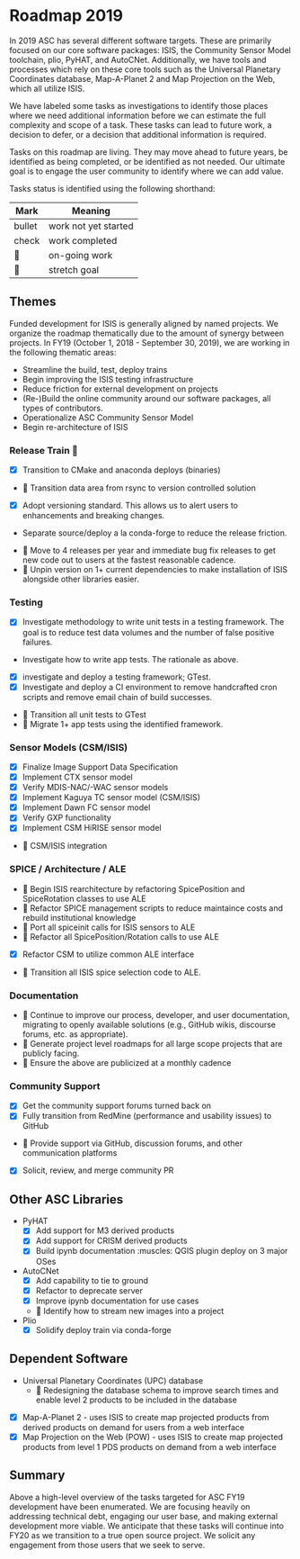 # Roadmap 2019
In 2019 ASC has several different software targets. These are primarily focused on our core software packages: ISIS, the Community Sensor Model toolchain, plio, PyHAT, and AutoCNet.  Additionally, we have tools and processes which rely on these core tools such as the Universal Planetary Coordinates database, Map-A-Planet 2 and Map Projection on the Web, which all utilize ISIS.

We have labeled some tasks as investigations to identify those places where we need additional information before we can estimate the full complexity and scope of a task. These tasks can lead to future work, a decision to defer, or a decision that additional information is required. 

Tasks on this roadmap are living. They may move ahead to future years, be identified as being completed, or be identified as not needed. Our ultimate goal is to engage the user community to identify where we can add value.

Tasks status is identified using the following shorthand:

| Mark | Meaning |
|------|---------|
| bullet| work not yet started|
| check | work completed|
| :runner: | on-going work |
| :muscle: | stretch goal |

## Themes
Funded  development for ISIS is generally aligned by named projects. We organize the roadmap thematically due to the amount of synergy between projects. In FY19 (October 1, 2018 - September 30, 2019), we are working in the following thematic areas:

- Streamline the build, test, deploy trains
- Begin improving the ISIS testing infrastructure
- Reduce friction for external development on projects
- (Re-)Build the online community around our software packages, all types of contributors.
- Operationalize ASC Community Sensor Model
- Begin re-architecture of ISIS

### Release Train :train:
  - [x] Transition to CMake and anaconda deploys (binaries)
  - :runner: Transition data area from rsync to version controlled solution
  - [x] Adopt versioning standard. This allows us to alert users to enhancements and breaking changes.
  * Separate source/deploy a la conda-forge to reduce the release friction.
  - :runner: Move to 4 releases per year and immediate bug fix releases to get new code out to users at the fastest reasonable cadence.
  - :muscle: Unpin version on 1+ current dependencies to make installation of ISIS alongside other libraries easier.

### Testing
  - [x] Investigate methodology to write unit tests in a testing framework. The goal is to reduce test data volumes and the number of false positive failures.
  - Investigate how to write app tests. The rationale as above.
  - [x] investigate and deploy a testing framework; GTest.
  - [x] Investigate and deploy a CI environment to remove handcrafted cron scripts and remove email chain of build successes.
  - :muscle: Transition all unit tests to GTest
  - :muscle: Migrate 1+ app tests using the identified framework.

### Sensor Models (CSM/ISIS)
  - [x] Finalize Image Support Data Specification
  - [x] Implement CTX sensor model
  - [x] Verify MDIS-NAC/-WAC sensor models
  - [x] Implement Kaguya TC sensor model (CSM/ISIS)
  - [x] Implement Dawn FC sensor model
  - [x] Verify GXP functionality
  - [x] Implement CSM HiRISE sensor model
  - :muscle: CSM/ISIS integration

### SPICE / Architecture / ALE
  - :runner: Begin ISIS rearchitecture by refactoring SpicePosition and SpiceRotation classes to use ALE
  - :runner: Refactor SPICE management scripts to reduce maintaince costs and rebuild institutional knowledge
  - :runner: Port all spiceinit calls for ISIS sensors to ALE
  - :muscle: Refactor all SpicePosition/Rotation calls to use ALE
  - [x] Refactor CSM to utilize common ALE interface
  - :muscle: Transition all ISIS spice selection code to ALE.

### Documentation
  - :runner: Continue to improve our process, developer, and user documentation, migrating to openly available solutions (e.g., GitHub wikis, discourse forums, etc. as appropriate).
  - :runner: Generate project level roadmaps for all large scope projects that are publicly facing.
  - :muscle: Ensure the above are publicized at a monthly cadence

### Community Support
  - [x] Get the community support forums turned back on
  - [x] Fully transition from RedMine (performance and usability issues) to GitHub
  - :runner: Provide support via GitHub, discussion forums, and other communication platforms
  - [x] Solicit, review, and merge community PR

## Other ASC Libraries
  * PyHAT
    - [x] Add support for M3 derived products
    - [x] Add support for CRISM derived products
    - [x] Build ipynb documentation
    :muscles: QGIS plugin deploy on 3 major OSes
  * AutoCNet
    - [x] Add capability to tie to ground
    - [x] Refactor to deprecate server
    - [x] Improve ipynb documentation for use cases
    - :muscle: Identify how to stream new images into a project
  * Plio
    - [x] Solidify deploy train via conda-forge

## Dependent Software
  * Universal Planetary Coordinates (UPC) database
    - :runner: Redesigning the database schema to improve search times and enable level 2 products to be included in the database
  * [x] Map-A-Planet 2 - uses ISIS to create map projected products from derived products on demand for users from a web interface
  * [x] Map Projection on the Web (POW) - uses ISIS to create map projected products from level 1 PDS products on demand from a web interface

## Summary
Above a high-level overview of the tasks targeted for ASC FY19 development have been enumerated. We are focusing heavily on addressing technical debt, engaging our user base, and making external development more viable. We anticipate that these tasks will continue into FY20 as we transition to a true open source project. We solicit any engagement from those users that we seek to serve.
